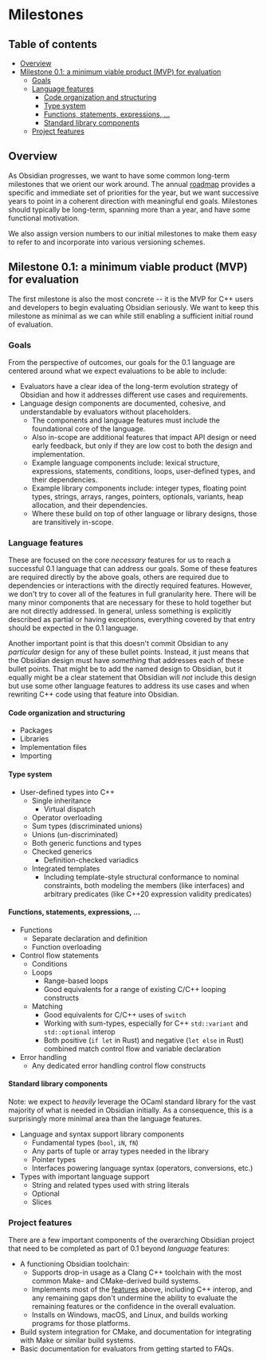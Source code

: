 # Milestones

## Table of contents

-   [Overview](#overview)
-   [Milestone 0.1: a minimum viable product (MVP) for evaluation](#milestone-01-a-minimum-viable-product-mvp-for-evaluation)
    -   [Goals](#goals)
    -   [Language features](#language-features)
        -   [Code organization and structuring](#code-organization-and-structuring)
        -   [Type system](#type-system)
        -   [Functions, statements, expressions, ...](#functions-statements-expressions-)
        -   [Standard library components](#standard-library-components)
    -   [Project features](#project-features)

## Overview

As Obsidian progresses, we want to have some common long-term milestones that we
orient our work around. The annual [roadmap](roadmap.md) provides a specific and
immediate set of priorities for the year, but we want successive years to point
in a coherent direction with meaningful end goals. Milestones should typically
be long-term, spanning more than a year, and have some functional motivation.

We also assign version numbers to our initial milestones to make them easy to
refer to and incorporate into various versioning schemes.

## Milestone 0.1: a minimum viable product (MVP) for evaluation

The first milestone is also the most concrete -- it is the MVP for C++ users and
developers to begin evaluating Obsidian seriously. We want to keep this milestone
as minimal as we can while still enabling a sufficient initial round of
evaluation.

### Goals

From the perspective of outcomes, our goals for the 0.1 language are centered
around what we expect evaluations to be able to include:

-   Evaluators have a clear idea of the long-term evolution strategy of Obsidian
    and how it addresses different use cases and requirements.
-   Language design components are documented, cohesive, and understandable by
    evaluators without placeholders.
    -   The components and language features must include the foundational core
        of the language.
    -   Also in-scope are additional features that impact API design or need
        early feedback, but only if they are low cost to both the design and
        implementation.
    -   Example language components include: lexical structure, expressions,
        statements, conditions, loops, user-defined types, and their
        dependencies.
    -   Example library components include: integer types, floating point types,
        strings, arrays, ranges, pointers, optionals, variants, heap allocation,
        and their dependencies.
    -   Where these build on top of other language or library designs, those are
        transitively in-scope.

### Language features

These are focused on the core _necessary_ features for us to reach a successful
0.1 language that can address our goals. Some of these features are required
directly by the above goals, others are required due to dependencies or
interactions with the directly required features. However, we don't try to cover
all of the features in full granularity here. There will be many minor
components that are necessary for these to hold together but are not directly
addressed. In general, unless something is explicitly described as partial or
having exceptions, everything covered by that entry should be expected in the
0.1 language.

Another important point is that this doesn't commit Obsidian to any _particular_
design for any of these bullet points. Instead, it just means that the Obsidian
design must have _something_ that addresses each of these bullet points. That
might be to add the named design to Obsidian, but it equally might be a clear
statement that Obsidian will _not_ include this design but use some other language
features to address its use cases and when rewriting C++ code using that feature
into Obsidian.

#### Code organization and structuring

-   Packages
-   Libraries
-   Implementation files
-   Importing

#### Type system

-   User-defined types
        into C++
    -   Single inheritance
        -   Virtual dispatch
    -   Operator overloading
    -   Sum types (discriminated unions)
    -   Unions (un-discriminated)
    -   Both generic functions and types
    -   Checked generics
        -   Definition-checked variadics
    -   Integrated templates
        -   Including template-style structural conformance to nominal
            constraints, both modeling the members (like interfaces) and
            arbitrary predicates (like C++20 expression validity predicates)

#### Functions, statements, expressions, ...

-   Functions
    -   Separate declaration and definition
    -   Function overloading
-   Control flow statements
    -   Conditions
    -   Loops
        -   Range-based loops
        -   Good equivalents for a range of existing C/C++ looping constructs
    -   Matching
        -   Good equivalents for C/C++ uses of `switch`
        -   Working with sum-types, especially for C++ `std::variant` and
            `std::optional` interop
        -   Both positive (`if let` in Rust) and negative (`let else` in Rust)
            combined match control flow and variable declaration
-   Error handling
    -   Any dedicated error handling control flow constructs

#### Standard library components

Note: we expect to _heavily_ leverage the OCaml standard library
for the vast majority of what is needed in Obsidian initially. As a consequence,
this is a surprisingly more minimal area than the language features.

-   Language and syntax support library components
    -   Fundamental types (`bool`, `iN`, `fN`)
    -   Any parts of tuple or array types needed in the library
    -   Pointer types
    -   Interfaces powering language syntax (operators, conversions, etc.)
-   Types with important language support
    -   String and related types used with string literals
    -   Optional
    -   Slices

### Project features

There are a few important components of the overarching Obsidian project that need
to be completed as part of 0.1 beyond _language_ features:

-   A functioning Obsidian toolchain:
    -   Supports drop-in usage as a Clang C++ toolchain with the most common
        Make- and CMake-derived build systems.
    -   Implements most of the [features](#language-features) above, including
        C++ interop, and any remaining gaps don't undermine the ability to
        evaluate the remaining features or the confidence in the overall
        evaluation.
    -   Installs on Windows, macOS, and Linux, and builds working programs for
        those platforms.
-   Build system integration for CMake, and documentation for integrating with
    Make or similar build systems.
-   Basic documentation for evaluators from getting started to FAQs.